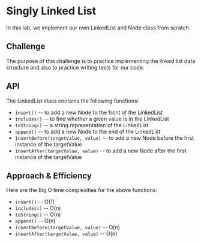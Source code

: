 # Singly Linked List

In this lab, we implement our own LinkedList and Node class from scratch.

## Challenge

The purpose of this challenge is to practice implementing the linked list data structure and also to practice writing tests for our code.

## API

The LinkedList class contains the following functions:

- `insert()` -- to add a new Node to the front of the LinkedList
- `includes()` -- to find whether a given value is in the LinkedList
- `toString()` -- a string representation of the LinkedList
- `append()` -- to add a new Node to the end of the LinkedList
- `insertBefore(targetValue, value)` -- to add a new Node before the first instance of the targetValue
- `insertAfter(targetValue, value)` -- to add a new Node after the first instance of the targetValue

## Approach & Efficiency

Here are the Big O time complexities for the above functions:

- `insert()` -- O(1)
- `includes()` -- O(n)
- `toString()` -- O(n)
- `append()` -- O(n)
- `insertBefore(targetValue, value)` -- O(n)
- `insertAfter(targetValue, value)` -- O(n)
